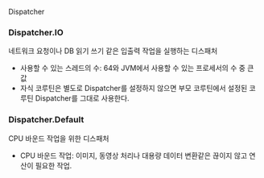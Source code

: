 Dispatcher

### Dispatcher.IO

네트워크 요청이나 DB 읽기 쓰기 같은 입출력 작업을 실행하는 디스패처
* 사용할 수 있는 스레드의 수: 64와 JVM에서 사용할 수 있는 프로세서의 수 중 큰 값
* 자식 코루틴은 별도로 Dispatcher를 설정하지 않으면 부모 코루틴에서 설정된 코루틴 Dispatcher를 그대로 사용한다.


### Dispatcher.Default
CPU 바운드 작업을 위한 디스패처
* CPU 바운드 작업: 이미지, 동영상 처리나 대용량 데이터 변환같은 끊이지 않고 연산이 필요한 작업.